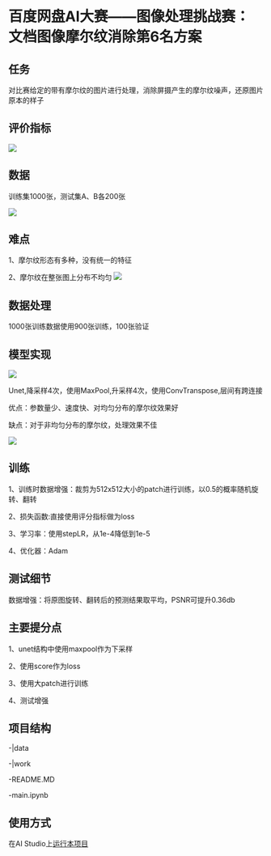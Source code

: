 # 百度网盘AI大赛——图像处理挑战赛：文档图像摩尔纹消除第6名方案

## 任务
对比赛给定的带有摩尔纹的图片进行处理，消除屏摄产生的摩尔纹噪声，还原图片原本的样子
## 评价指标
![](https://ai-studio-static-online.cdn.bcebos.com/47963fc72fb84278a46c51b2e852dd15fadd9b15b14f4e5ba21b5c9bc2690f03)

## 数据
训练集1000张，测试集A、B各200张

![](https://ai-studio-static-online.cdn.bcebos.com/b561143cbef843c2ae94251d8a1e8d97ad3e7714d06242d88b828aec459ba381)

## 难点
1、摩尔纹形态有多种，没有统一的特征

2、摩尔纹在整张图上分布不均匀
![](https://ai-studio-static-online.cdn.bcebos.com/d14f646643864c37821a67c58f26a702bd7cc1a91a75430d851e3c1f522e0ae1)

## 数据处理
1000张训练数据使用900张训练，100张验证
## 模型实现
![](https://ai-studio-static-online.cdn.bcebos.com/1116e0f0f175465c8378b7609c770423e9795099225e459e8ec4dd3ac829169d)

Unet,降采样4次，使用MaxPool,升采样4次，使用ConvTranspose,层间有跨连接

优点：参数量少、速度快、对均匀分布的摩尔纹效果好

缺点：对于非均匀分布的摩尔纹，处理效果不佳

![](https://ai-studio-static-online.cdn.bcebos.com/f46c99639b4d407995c28a269f673e990d344ac4f0cf41a0b1b5628cc63ac1fa)

## 训练
1、训练时数据增强：裁剪为512x512大小的patch进行训练，以0.5的概率随机旋转、翻转

2、损失函数:直接使用评分指标做为loss

3、学习率：使用stepLR，从1e-4降低到1e-5

4、优化器：Adam

## 测试细节
数据增强：将原图旋转、翻转后的预测结果取平均，PSNR可提升0.36db

## 主要提分点
1、unet结构中使用maxpool作为下采样

2、使用score作为loss

3、使用大patch进行训练

4、测试增强

## 项目结构

-|data

-|work

-README.MD

-main.ipynb

## 使用方式  
在AI Studio上[运行本项目](https://aistudio.baidu.com/aistudio/projectdetail/3439039)  
